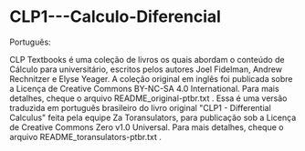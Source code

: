 # CLP1---Calculo-Diferencial


Português:

  CLP Textbooks é uma coleção de livros os quais abordam o conteúdo de Cálculo para universitário, escritos pelos autores Joel Fidelman, Andrew Rechnitzer e Elyse Yeager. A coleção original em inglês foi publicada sobre a Licença de Creative Commons BY-NC-SA 4.0 International. Para mais detalhes, cheque o arquivo README_original-ptbr.txt .
  Essa é uma versão traduzida em  português brasileiro do livro original "CLP1 - Differential Calculus" feita pela equipe Za Toransulators, para publicação sob a Licença de Creative Commons Zero v1.0 Universal. Para mais detalhes, cheque o arquivo README_toransulators-ptbr.txt .   
